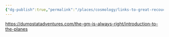 ```yaml
---
{"dg-publish":true,"permalink":"/places/cosmology/links-to-great-recouces/","dgHomeLink":true,"dgPassFrontmatter":true}
---
```


https://dumpstatadventures.com/the-gm-is-always-right/introduction-to-the-planes


